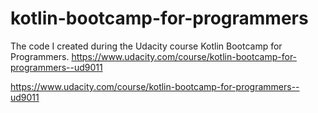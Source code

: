 # kotlin-bootcamp-for-programmers
The code I created during the Udacity course Kotlin Bootcamp for Programmers. https://www.udacity.com/course/kotlin-bootcamp-for-programmers--ud9011

https://www.udacity.com/course/kotlin-bootcamp-for-programmers--ud9011
